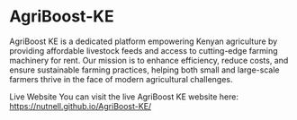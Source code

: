 # AgriBoost-KE
AgriBoost KE is a dedicated platform empowering Kenyan agriculture by providing affordable livestock feeds and access to cutting-edge farming machinery for rent. Our mission is to enhance efficiency, reduce costs, and ensure sustainable farming practices, helping both small and large-scale farmers thrive in the face of modern agricultural challenges.

Live Website
You can visit the live AgriBoost KE website here:
https://nutnell.github.io/AgriBoost-KE/